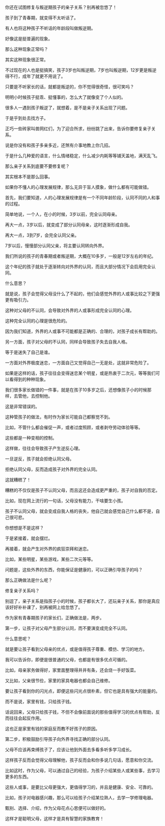 你还在试图修复与叛逆期孩子的亲子关系？别再被忽悠了！





孩子到了青春期，就变得不太听话了。

有人也将这种孩子不听话的年龄段叫做叛逆期。

好像这是挺普遍的现象。

那么这种现象正常吗？



其实这种现象很正常。

不过现在的人也是挺搞笑，孩子3岁也叫叛逆期，7岁也叫叛逆期，12岁更是叛逆得不行，成年了就更不用说了。

只要是不听家长的话，就都是叛逆的，你不觉得很奇怪，很可笑吗？



明明小时候孩子挺乖、挺懂事的，怎么大了就像变了个人似的。

很多人一遇到孩子叛逆了，就想着，是不是亲子关系出现了问题。

于是乎到处去找方子。

正巧一些砖家叫兽网红们，为了迎合所求，纷纷跳了出来，告诉你要修复亲子关系。

说是你没有和孩子多亲多近，还煞有介事地教上你几招。

于是什么几种爱的语言，什么情绪稳定，什么减少内耗等等铺天盖地，满天乱飞。



那么亲子关系到底要不要修复呢？

其实根本不是那么回事。

如果你不懂人的心理发展规律，那么无异于盲人摸象，做什么都有可能做错。



首先，我们要知道，人的心理发展规律是有一个不同年龄阶段，认同不同的人和事的过程。

简单地说，一个人，在小的时候，3岁以前，完全认同母亲。

再大一点，3岁以后，就变成了部分认同母亲，这时逐渐形成自我。

再大一点，3到7岁，会完全认同父亲。

7岁以后，慢慢部分认同父亲，将主要认同转向外界。



我们所说的孩子的青春期或者叛逆期，大概在10多岁，一般是12岁左右的年纪。

这个年纪的孩子就处于逐渐转向对外界的认同，而且大部分情况下会启用完全认同。

什么意思？

就是说，孩子会觉得父母没什么了不起的，他们会感觉外界的人或事比较之下更强更有吸引力。

这种对父母的不认同，会导致对外界的人或事形成完全认同的心理。

这种完全认同的心理是很危险的。

因为我们知道，外界的人或事不可能都是正确的、合理的，对孩子成长有帮助的。



另一方面，孩子对父母的不认同，同样会导致孩子失去自我人格。

等于是迷失了自己是谁。

一方面对外界极度迷恋，一方面自己又觉得自己一无是处，这就非常危险了。

如果是这样的话，孩子往往会变得迷恋某个明星，或是热衷于二次元，等等我们可以看得到的种种现象。



我们很多家长做错的一件事，就是在孩子10多岁之后，还想像孩子小的时候那样，去管他，去控制他。

这是非常错误的。

这种管孩子的做法，有时作为家长可能自己都察觉不到。

比如，不管什么都会催促一声，或者过度照顾，或者剥夺劳动体验等等。

这些都是一种变相的控制。



这样做，往往会导致孩子产生逆反心理。

一旦逆反，孩子就会拒绝认同父母。

拒绝认同父母，反而造成孩子对外界的完全认同。

这就糟糕了！



糟糕的不仅仅是孩子不认同父母，而且这还会造成更严重的，孩子对自我的否定。

比如，现在网上流行的一句话，父母没有能力，干啥要生小孩。

孩子不认同父母，就会变成自我人格的丧失，他自己就会感觉自己什么都不是，自己很可悲。

你想想是不是这样？



于是紧接着，就会摆烂。

再接着，就会产生对外界的疯狂崇拜和迷恋。

比如，某些明星，某些游戏，某些二次元等等。

问题是，这些外界的东西，你能保证是健康的，可以正确引导孩子的吗？



那么正确做法是什么呢？

修复亲子关系吗？

别逗了，亲子关系是指孩子小的时候，孩子都长大了，还玩亲子关系，那你是真应该好好补补课了，别再被网上给忽悠了。

作为家有青春期孩子的家长们，正确做法是，两步。



第一步，让孩子对父母产生部分认同，而不要演变成完全不认同。

什么意思呢？

就是要让孩子看到父母亲的优点，或是值得孩子尊重、模仿、学习的地方。

我可以告诉你，即便是很普通的父母，也都是有很多优点可循的。

比如，母亲家务做得好，家里面整理得井井有条，还会烧一手好饭菜。

又比如，父亲很节俭，家里的家具电器也都会自己维修。

要让孩子看到你的闪光点，即便这些闪光点很朴素，但它也是具有强大的能量的。

而不是说，家里有钱，只给孩子钱。

话说回来，父母只给孩子钱，不但不会像前面说的那些值得学习的优点有帮助，反而往往会起反作用。

这也正是家里有钱的家庭反而教不好孩子的原因。



第二步，积极鼓励引导孩子向外界寻找正确的部分认同。

父母不应该再束缚孩子了，应该让他到外面去多看多听多学习成长。

这样孩子反而会觉得父母理解他，孩子反而会和你多说几句话，愿意和你交流。

比如这时，作为父母，可以通过自己的经验，为孩子介绍某些人或某些事，去学习更多的东西。

这些人或事，是要比父母更强大，更值得学习的，并且是健康、安全、可靠的。

比如，孩子对电器感兴趣，那么可以给孩子介绍某位熟人，去学一学修理电器。

甄别、选择、介绍，作为父母花点心思便可以做好的。

这样才是聪明父母，这样才是具有智慧的家族教育！

